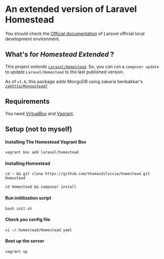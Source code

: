 # An extended version of Laravel Homestead

You should check the [Official documentation](http://laravel.com/docs/homestead) of Laravel official local development environment.

## What's for *Homestead Extended* ?

This project extends [`Laravel/Homestead`](http://github.com/laravel/homestead). So, you can run a `composer update` to update `Laravel/Homestead` to the last published version.

As of `v1.0`, this package adds MongoDB using zakaria benbakkar's [`zakhttp/Mongostead7`](https://github.com/zakhttp/Mongostead7)

## Requirements

You need [VirtualBox](http://virtualbox.org) and [Vagrant](http://vagrantup.com).

## Setup (not to myself)

#### Installing The Homestead Vagrant Box
`vagrant box add laravel/homestead`

#### Installing Homestead
`cd ~ && git clone https://github.com/thomasdiluccio/homestead.git Homestead`

`cd Homestead && composer install`


#### Run initilization script
`bash init.sh`

#### Check you config file
`vi ~/.homestead/Homestead.yaml`

#### Boot up the server
`vagrant up`
